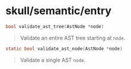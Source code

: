 # skull/semantic/entry

```c
bool validate_ast_tree(AstNode *node)
```

> Validate an entire AST tree starting at `node`.

```c
static bool validate_ast_node(AstNode *node)
```

> Validate a single AST `node`.


